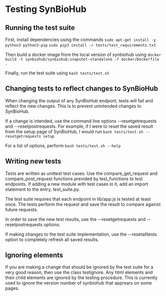 
# Testing SynBioHub

## Running the test suite

First, install dependencies using the commands
`sudo apt-get install -y python3 python3-pip`
`sudo pip3 install -r tests/test_requirements.txt`

Then build a docker image from the local version of synbiohub using
`docker build -t synbiohub/synbiohub:snapshot-standalone -f docker/Dockerfile .`

Finally, run the test suite using
`bash tests/test.sh`

## Changing tests to reflect changes to SynBioHub

When changing the output of any SynBioHub endpont, tests will fail and reflect the new changes. This is to prevent unintended changes to SynBioHub.

If a change is intended, use the command line options --resetgetrequests and --resetpostrequests. For example, if I were to reset the saved result from the setup page of SynBioHub, I would run
`bash tests/test.sh --resetgetrequests setup`

For a list of options, perform `bash tests/test.sh --help`

## Writing new tests

Tests are written as unittest test cases. Use the compare_get_request and compare_post_request functions previded by test_functions to test endpoints. If adding a new module with test cases in it, add an import statement to the entry, test_suite.py.


The test suite requires that each endpoint in lib/app.js is tested at least once. The tests perform the request and save the result to compare against future requests.

In order to save the new test results, use the --resetgetrequests and --resetpostrequests options.

If making changes to the test suite implementation, use the --resetalltests option to completely refresh all saved results.


## Ignoring elements

If you are making a change that should be ignored by the test suite for a very good reason, then use the class testignore. Any html elements and their child elements are ignored by the testing procedure. This is currently used to ignore the version number of synbiohub that apprears on some pages.